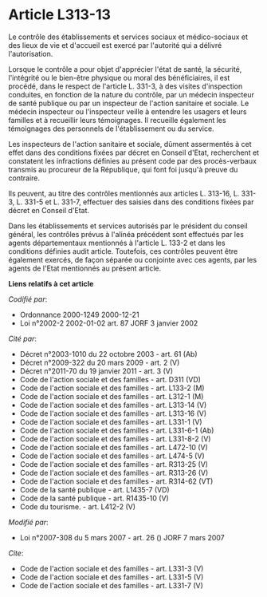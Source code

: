 # Article L313-13

Le contrôle des établissements et services sociaux et médico-sociaux et des lieux de vie et d'accueil est exercé par
l'autorité qui a délivré l'autorisation. 

Lorsque le contrôle a pour objet d'apprécier l'état de santé, la sécurité, l'intégrité ou le bien-être physique ou moral des
bénéficiaires, il est procédé, dans le respect de l'article L. 331-3, à des visites d'inspection conduites, en fonction de la
nature du contrôle, par un médecin inspecteur de santé publique ou par un inspecteur de l'action sanitaire et sociale. Le
médecin inspecteur ou l'inspecteur veille à entendre les usagers et leurs familles et à recueillir leurs témoignages. Il
recueille également les témoignages des personnels de l'établissement ou du service. 

Les inspecteurs de l'action sanitaire et sociale, dûment assermentés à cet effet dans des conditions fixées par décret en
Conseil d'Etat, recherchent et constatent les infractions définies au présent code par des procès-verbaux transmis au
procureur de la République, qui font foi jusqu'à preuve du contraire. 

Ils peuvent, au titre des contrôles mentionnés aux articles L. 313-16, L. 331-3, L. 331-5 et L. 331-7, effectuer des saisies
dans des conditions fixées par décret en Conseil d'Etat. 

Dans les établissements et services autorisés par le président du conseil général, les contrôles prévus à l'alinéa précédent
sont effectués par les agents départementaux mentionnés à l'article L. 133-2 et dans les conditions définies audit article.
Toutefois, ces contrôles peuvent être également exercés, de façon séparée ou conjointe avec ces agents, par les agents de
l'Etat mentionnés au présent article.

**Liens relatifs à cet article**

_Codifié par_:

  - Ordonnance 2000-1249 2000-12-21
  - Loi n°2002-2 2002-01-02 art. 87 JORF 3 janvier 2002

_Cité par_:

  - Décret n°2003-1010 du 22 octobre 2003 - art. 61 (Ab)
  - Décret n°2009-322 du 20 mars 2009 - art. 2 (V)
  - Décret n°2011-70 du 19 janvier 2011 - art. 3 (V)
  - Code de l'action sociale et des familles - art. D311 (VD)
  - Code de l'action sociale et des familles - art. L133-2 (M)
  - Code de l'action sociale et des familles - art. L312-1 (M)
  - Code de l'action sociale et des familles - art. L313-14 (V)
  - Code de l'action sociale et des familles - art. L313-16 (V)
  - Code de l'action sociale et des familles - art. L331-1 (V)
  - Code de l'action sociale et des familles - art. L331-6-1 (Ab)
  - Code de l'action sociale et des familles - art. L331-8-2 (V)
  - Code de l'action sociale et des familles - art. L472-10 (V)
  - Code de l'action sociale et des familles - art. L474-5 (V)
  - Code de l'action sociale et des familles - art. R313-25 (V)
  - Code de l'action sociale et des familles - art. R313-26 (V)
  - Code de l'action sociale et des familles - art. R314-62 (VT)
  - Code de la santé publique - art. L1435-7 (VD)
  - Code de la santé publique - art. R1435-10 (V)
  - Code du tourisme. - art. L412-2 (V)

_Modifié par_:

  - Loi n°2007-308 du 5 mars 2007 - art. 26 () JORF 7 mars 2007

_Cite_:

  - Code de l'action sociale et des familles - art. L331-3 (V)
  - Code de l'action sociale et des familles - art. L331-5 (V)
  - Code de l'action sociale et des familles - art. L331-7 (V)
